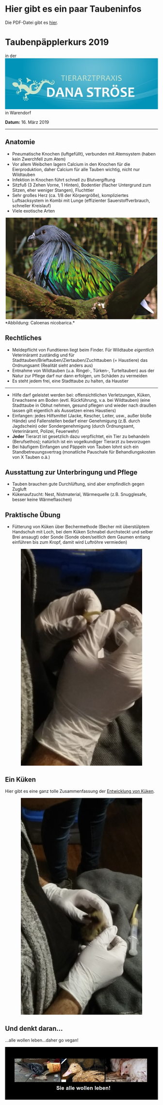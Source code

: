 # Hier gibt es ein paar Taubeninfos

Die PDF-Datei gibt es [hier](utils/Taubenpaepplerkurs.pdf). 

# Taubenpäpplerkurs 2019  
in der  
![TA Logo](https://github.com/gnuvercin/Taubeninformationen/raw/pigeon/utils/TA.jpeg)  
in Warendorf

**Datum:** 16. März 2019

---

## Anatomie

- Pneumatische Knochen (luftgefüllt), verbunden mit Atemsystem (haben kein Zwerchfell zum Atem)
- Vor allem Weibchen lagern Calcium in den Knochen für die Eierproduktion, daher Calcium für alle Tauben wichtig, nicht nur Wildtauben
- Infektion in Knochen führt schnell zu Blutvergiftung
- Sitzfuß (3 Zehen Vorne, 1 Hinten), Bodentier (flacher Untergrund zum Sitzen, eher weniger Stangen), Fluchttier
- Sehr großes Herz (ca. 1/8 der Körpergröße), kompliziertes Luftsacksystem in Kombi mit Lunge (effizienter Sauerstoffverbrauch, schneller Kreislauf)
- Viele exotische Arten


<div style="text-align: center;">
  <img src="https://github.com/gnuvercin/Taubeninformationen/raw/pigeon/utils/maehnentaube.jpg" alt="Caloenas nicobarica" width="500"/>
</div>
*Abbildung: Caloenas nicobarica.*

## Rechtliches

- Meldepflicht von Fundtieren liegt beim Finder. Für Wildtaube *eigentlich* Veterinäramt zuständig und für Stadttauben/Brieftauben/Ziertauben/Zuchttauben (= Haustiere) das Ordnungsamt (Realität sieht anders aus)
- Entnahme von Wildtauben (u.a. Ringel-, Türken-, Turteltauben) aus der Natur zur Pflege darf nur dann erfolgen, um Schäden zu vermeiden
- Es steht jedem frei, eine Stadttaube zu halten, da Haustier

---

- Hilfe darf geleistet werden bei: offensichtlichen Verletzungen, Küken, Erwachsene am Boden (evtl. Rückführung, v.a. bei Wildtauben) (eine Stadttaube in Obhut nehmen, gesund pflegen und wieder nach draußen lassen gilt eigentlich als Aussetzen eines Haustiers)
- Einfangen: jedes Hilfsmittel (Jacke, Kescher, Leiter, usw., außer bloße Hände) und Fallenstellen bedarf einer Genehmigung (z.B. durch Jagdschein) oder Sondergenehmigung (durch Ordnungsamt, Veterinäramt, Polizei, Feuerwehr)
- **Jeder** Tierarzt ist gesetzlich dazu verpflichtet, ein Tier zu behandeln (Berufsethos); natürlich ist ein vogelkundiger Tierarzt zu bevorzugen
- Bei häufigem Einfangen und Päppeln von Tauben lohnt sich ein Standbetreuungsvertrag (monatliche Pauschale für Behandlungskosten von X Tauben o.ä.)

## Ausstattung zur Unterbringung und Pflege

- Tauben brauchen gute Durchlüftung, sind aber empfindlich gegen Zugluft
- Kükenaufzucht: Nest, Nistmaterial, Wärmequelle (z.B. Snugglesafe, besser keine Wärmeflaschen)

## Praktische Übung

- Fütterung von Küken über Bechermethode (Becher mit überstülptem Handschuh mit Loch, bei dem Küken Schnabel durchsteckt und selber Brei ansaugt) oder Sonde (Sonde oben/seitlich dem Gaumen entlang einführen bis zum Kropf, damit wird Luftröhre vermieden)

<div style="text-align: center;">
  <img src="https://github.com/gnuvercin/Taubeninformationen/raw/pigeon/utils/1.jpg" alt="Ein Stadttaubenküken wird gefüttert." width="400"/>
</div>

## Ein Küken

Hier gibt es eine ganz tolle Zusammenfassung der [Entwicklung von Küken](https://www.stadttaubenwien.at/wie-sehen-taubenkueken-aus-.html).

<div style="text-align: center;">
  <img src="https://github.com/gnuvercin/Taubeninformationen/raw/pigeon/utils/2.jpg" alt="Ein Stadttaubenküken." width="400"/>
</div>

## Und denkt daran...

...alle wollen leben...daher go vegan!

![Alle wollen leben.](https://github.com/gnuvercin/Taubeninformationen/raw/pigeon/utils/allewollenleben.jpg)
